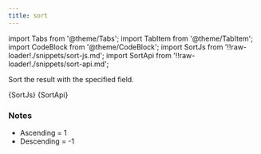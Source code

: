 ```yaml
---
title: sort
---
```


import Tabs from '@theme/Tabs';
import TabItem from '@theme/TabItem';
import CodeBlock from '@theme/CodeBlock';
import SortJs from '!!raw-loader!./snippets/sort-js.md';
import SortApi from '!!raw-loader!./snippets/sort-api.md';

Sort the result with the specified field.

<Tabs>
  <TabItem value="javascript" label="Javascript" default>
    <CodeBlock className="language-jsx">
      {SortJs}
    </CodeBlock>
  </TabItem>
  <TabItem value="API" label="API">
    <CodeBlock className="language-jsx" title="[GET]">
      {SortApi}
    </CodeBlock>
  </TabItem>
</Tabs>

### Notes

- Ascending = 1
- Descending = -1
